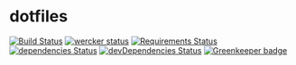 # dotfiles

[![Build Status](https://travis-ci.org/9renpoto/dotfiles.svg?branch=master)](https://travis-ci.org/9renpoto/dotfiles) [![wercker status](https://app.wercker.com/status/271b6752f17730af03c2bbf3bcc10527/s/master "wercker status")](https://app.wercker.com/project/byKey/271b6752f17730af03c2bbf3bcc10527) [![Requirements Status](https://requires.io/github/9renpoto/dotfiles/requirements.svg?branch=master)](https://requires.io/github/9renpoto/dotfiles/requirements/?branch=master) [![dependencies Status](https://david-dm.org/9renpoto/dotfiles/status.svg)](https://david-dm.org/9renpoto/dotfiles) [![devDependencies Status](https://david-dm.org/9renpoto/dotfiles/dev-status.svg)](https://david-dm.org/9renpoto/dotfiles?type=dev) [![Greenkeeper badge](https://badges.greenkeeper.io/9renpoto/dotfiles.svg)](https://greenkeeper.io/)
